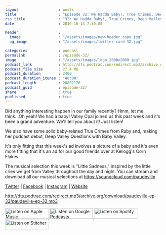 ```yaml
---
layout                  : posts
title                   : "Episode 32: We Hadda Baby!, True Crimes, Deep Valley Qs, Little Sadness"
rss_title               : "32: We Hadda Baby!, True Crimes, Deep Valley Qs, Little Sadness"
date                    : 2019-10-13 7:30:00

header                  : 
  image                 : "/assets/images/new-header copy.jpg"
  og_image              : "/assets/images/twitter-card-32.jpg"

categories              : podcast
permalink               : /episode-32/
image                   : "/assets/images/logo_2000x2000.jpg"
podcast_link            : http://dts.podtrac.com/redirect.mp3/archive.org/download/paudeville-ep-32/paudeville-ep-32.mp3
podcast_file_size       : 27.4 MB
podcast_duration        : 2400
podcast_duration_itunes : "40:00"
podcast_length          : 28802176
podcast_guid            : episode-32/
share                   : true
published               : true 
---
```

Did anything interesting happen in our family recently? Hmm, let me think...Oh yeah! We had a baby! Valley Opal joined us this past week and it's been a grand adventure. We'll tell you about it! Just listen!

We also have some solid baby-related True Crimes from Ruby and, making her podcast debut, Deep Valley Questions with Baby Valley.

It's only fitting that this week's ad involves a picture of a baby and it's even more fitting that it's an ad for our good friends over at Kellogg's Corn Flakes.

The musical selection this week is "Little Sadness," inspired by the little cries we get from Valley throughout the day and night. You can stream and download all our musical selections at <a href="https://soundcloud.com/paudeville">https://soundcloud.com/paudeville</a>

<a href="https://twitter.com/paudeville">Twitter</a> | <a href="https://www.facebook.com/paudeville">Facebook</a> | <a href="https://www.instagram.com/paudevilleshow/">Instagram</a> | <a href="https://paudeville.com/">Website</a>

http://dts.podtrac.com/redirect.mp3/archive.org/download/paudeville-ep-32/paudeville-ep-32.mp3

<a href="https://itunes.apple.com/us/podcast/paudeville/id1450915591">
	<img src='{{ site.url }}{{ site.baseurl }}/assets/images/US_UK_Apple_Podcasts_Listen_Badge_RGB_140x34.png' width='140px' height='34' alt='Listen on Apple Music'/>
</a>
<a href="https://play.google.com/music/m/Igre2ostm2ltqiq4sabzzrl5jcy?t=Paudeville">
	<img src='{{ site.url }}{{ site.baseurl }}/assets/images/google_podcasts_badge_140x34.png' width='140px' height='34' alt='Listen on Google Podcasts'/>
</a>
<a href="https://open.spotify.com/show/4q5RNUUtU4XFqsymP7dcTw">
	<img src='{{ site.url }}{{ site.baseurl }}/assets/images/Spotify_Listen_Badge_RGB_140x34.png' width='140px' height='34' alt='Listen on Spotify'/>
</a>
<a href="https://www.stitcher.com/s?fid=363388&refid=stpr">
	<img src='{{ site.url }}{{ site.baseurl }}/assets/images/Stitcher_Listen_Badge_Color_Dark_BG_140x34.png' width='140px' height='34' alt='Listen on Stitcher'/>
</a>
